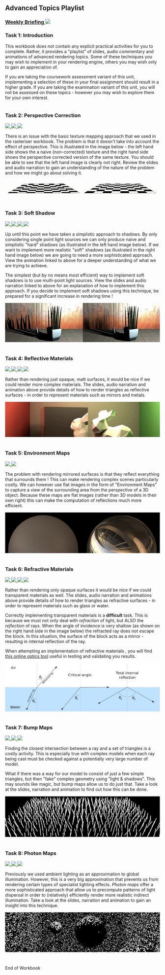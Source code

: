 ## Advanced Topics Playlist
### <a href='https://web.microsoftstream.com/group/1dcf4e99-7117-4f18-9936-c5e6712daf00?view=videos' target='_blank'> Weekly Briefing ![](../../resources/icons/briefing.png) </a>
### Task 1: Introduction


This workbook does not contain any explicit practical activities for you to complete. Rather, it provides a "playlist" of slides, audio commentary and animations of advanced rendering topics. Some of these techniques you may wish to implement in your rendering engine, others you may wish only to gain an appreciation of.

If you are taking the coursework assessment variant of this unit, implementing a selection of these in your final assignment should result in a higher grade. If you are taking the examination variant of this unit, you will not be assessed on these topics - however you may wish to explore them for your own interest.  


# 
### Task 2: Perspective Correction
 <a href='02%20Perspective%20Correction/slides/segment-1.pdf' target='_blank'> ![](../../resources/icons/slides.png) </a> <a href='02%20Perspective%20Correction/audio/segment-1.mp4' target='_blank'> ![](../../resources/icons/audio.png) </a> <a href='02%20Perspective%20Correction/animation/segment-1.mp4' target='_blank'> ![](../../resources/icons/animation.png) </a>

There is an issue with the basic texture mapping approach that we used in the rasteriser workbook. The problem is that it doesn't take into account the effect of perspective. This is illustrated in the image below - the left hand side shows the a naive (non-corrected) texture and the right hand side shows the perspective corrected version of the same texture. You should be able to see that the left hand image is clearly not right. Review the slides and audio narration to gain an understanding of the nature of the problem and how we might go about solving it.  


![](02%20Perspective%20Correction/images/perspective-correction.jpg)

# 
### Task 3: Soft Shadow
 <a href='03%20Soft%20Shadow/slides/segment-1.pdf' target='_blank'> ![](../../resources/icons/slides.png) </a> <a href='03%20Soft%20Shadow/audio/segment-1.mp4' target='_blank'> ![](../../resources/icons/audio.png) </a> <a href='03%20Soft%20Shadow/audio/segment-2.mp4' target='_blank'> ![](../../resources/icons/audio.png) </a> <a href='03%20Soft%20Shadow/animation/segment-1.mp4' target='_blank'> ![](../../resources/icons/animation.png) </a>

Up until this point we have taken a simplistic approach to shadows. By only considering single point light sources we can only produce naive and simplistic "hard" shadows (as illustrated in the left hand image below). If we want to implement more realistic "soft" shadows (as illustrated in the right hand image below) we are going to need a more sophisticated approach. View the animation linked to above for a deeper understanding of what we are trying to achieve.

The simplest (but by no means most efficient) way to implement soft shadows is to use multi-point light sources. View the slides and audio narration linked to above for an explanation of how to implement this approach. If you decide to implement soft shadows using this technique, be prepared for a significant increase in rendering time !  


![](03%20Soft%20Shadow/images/soft-shadow.jpg)

# 
### Task 4: Reflective Materials
 <a href='04%20Reflective%20Materials/slides/segment-1.pdf' target='_blank'> ![](../../resources/icons/slides.png) </a> <a href='04%20Reflective%20Materials/audio/segment-1.mp4' target='_blank'> ![](../../resources/icons/audio.png) </a> <a href='04%20Reflective%20Materials/audio/segment-2.mp4' target='_blank'> ![](../../resources/icons/audio.png) </a> <a href='04%20Reflective%20Materials/animation/segment-1.mp4' target='_blank'> ![](../../resources/icons/animation.png) </a>

Rather than rendering just opaque, matt surfaces, it would be nice if we could render more complex materials. The slides, audio narration and animation above provide details of how to render triangles as reflective surfaces - in order to represent materials such as mirrors and metals.  


![](04%20Reflective%20Materials/images/reflective.jpg)

# 
### Task 5: Environment Maps
 <a href='05%20Environment%20Maps/slides/segment-1.pdf' target='_blank'> ![](../../resources/icons/slides.png) </a> <a href='05%20Environment%20Maps/audio/segment-1.mp4' target='_blank'> ![](../../resources/icons/audio.png) </a>

The problem with rendering mirrored surfaces is that they reflect everything that surrounds them ! This can make rendering complex scenes particularly costly. We can however use flat images in the form of "Environment Maps" to capture a view of the surrounding area from the perspective of a 3D object. Because these maps are flat images (rather than 3D models in their own right) this can make the computation of reflections much more efficient.
  


![](05%20Environment%20Maps/images/env-map.jpg)

# 
### Task 6: Refractive Materials
 <a href='06%20Refractive%20Materials/slides/segment-1.pdf' target='_blank'> ![](../../resources/icons/slides.png) </a> <a href='06%20Refractive%20Materials/audio/segment-1.mp4' target='_blank'> ![](../../resources/icons/audio.png) </a> <a href='06%20Refractive%20Materials/animation/segment-1.mp4' target='_blank'> ![](../../resources/icons/animation.png) </a> <a href='06%20Refractive%20Materials/animation/segment-2.mp4' target='_blank'> ![](../../resources/icons/animation.png) </a>

Rather than rendering only opaque surfaces it would be nice if we could transparent materials as well. The slides, audio narration and animations above provide details of how to render triangles as refractive surfaces - in order to represent materials such as glass or water.

Correctly implementing transparent materials is a **difficult** task. This is because we must not only deal with _refraction_ of light, but ALSO the _reflection_ of rays. When the angle of incidence is very shallow (as shown on the right hand side in the image below) the refracted ray does not escape the block. In this situation, the surface of the block acts as a mirror - resulting in internal reflection of the ray.

When attempting an implementation of refractive materials , you will find <a href="https://ricktu288.github.io/ray-optics/" target="_blank">this online optics tool</a> useful in testing and validating you results.
&nbsp;
&nbsp;  


![](06%20Refractive%20Materials/images/internal-reflection.jpg)

# 
### Task 7: Bump Maps
 <a href='07%20Bump%20Maps/slides/segment-1.pdf' target='_blank'> ![](../../resources/icons/slides.png) </a> <a href='07%20Bump%20Maps/audio/segment-1.mp4' target='_blank'> ![](../../resources/icons/audio.png) </a> <a href='07%20Bump%20Maps/animation/segment-1.mp4' target='_blank'> ![](../../resources/icons/animation.png) </a>

Finding the closest intersection between a ray and a set of triangles is a costly activity. This is especially true with complex models when each ray being cast must be checked against a potentially very large number of model. 

What if there was a way for our model to consist of just a few simple triangles, but then "fake" complex geometry using "light & shadows". This may sounds like magic, but bump maps allow us to do just that. Take a look at the slides, narration and animation to find out how this can be done.  


![](07%20Bump%20Maps/images/bump-map.jpg)

# 
### Task 8: Photon Maps
 <a href='08%20Photon%20Maps/slides/segment-1.pdf' target='_blank'> ![](../../resources/icons/slides.png) </a> <a href='08%20Photon%20Maps/audio/segment-1.mp4' target='_blank'> ![](../../resources/icons/audio.png) </a> <a href='08%20Photon%20Maps/animation/segment-1.mp4' target='_blank'> ![](../../resources/icons/animation.png) </a>

Previously we used ambient lighting as an approximation to global illumination. However, this is a very big approximation that prevents us from rendering certain types of specialist lighting effects. _Photon maps_ offer a more sophisticated approach that allow us to precompute patterns of light dispersal in order to (relatively) efficiently render more realistic indirect illumination. Take a look at the slides, narration and animation to gain an insight into this technique.  


![](08%20Photon%20Maps/images/photon-map.jpg)

# 
End of Workbook